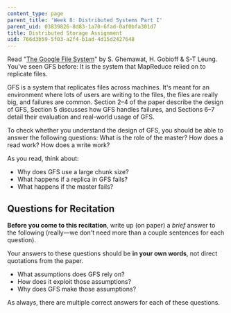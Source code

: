 ```yaml
---
content_type: page
parent_title: 'Week 8: Distributed Systems Part I'
parent_uid: 03839826-8d83-1a70-6fad-0af0bfa301d7
title: Distributed Storage Assignment
uid: 766d3b59-5f03-a2f4-b1ad-4d15d2427648
---
```


Read "[The Google File System](https://ai.google/research/pubs/pub51)" by S. Ghemawat, H. Gobioff & S-T Leung. You've seen GFS before: It is the system that MapReduce relied on to replicate files.

GFS is a system that replicates files across machines. It's meant for an environment where lots of users are writing to the files, the files are really big, and failures are common. Section 2–4 of the paper describe the design of GFS, Section 5 discusses how GFS handles failures, and Sections 6–7 detail their evaluation and real-world usage of GFS.

To check whether you understand the design of GFS, you should be able to answer the following questions: What is the role of the master? How does a read work? How does a write work?

As you read, think about:

*   Why does GFS use a large chunk size?
*   What happens if a replica in GFS fails?
*   What happens if the master fails?

Questions for Recitation
------------------------

**Before you come to this recitation**, write up (on paper) a _brief_ answer to the following (really—we don't need more than a couple sentences for each question). 

Your answers to these questions should be **in your own words**, not direct quotations from the paper.

*   What assumptions does GFS rely on?
*   How does it exploit those assumptions?
*   Why does GFS make those assumptions?

As always, there are multiple correct answers for each of these questions.